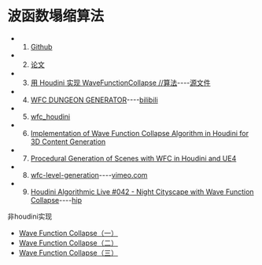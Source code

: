 # 波函数塌缩算法

- 1. [Github](https://github.com/mxgmn/WaveFunctionCollapse)
- 2. [论文](https://adamsmith.as/papers/wfc_is_constraint_solving_in_the_wild.pdf)
- 3. [用 Houdini 实现 WaveFunctionCollapse //算法](https://zhuanlan.zhihu.com/p/61528452)----[源文件](https://github.com/all-in-one-houdini/wfc_houdini)
- 4. [WFC DUNGEON GENERATOR](https://www.sidefx.com/tutorials/wfc-dungeon-generator/)----[bilibili](https://www.bilibili.com/video/BV1E64y1T7ZS)
- 5. [wfc_houdini](https://github.com/all-in-one-houdini/wfc_houdini)
- 6. [Implementation of Wave Function Collapse Algorithm in Houdini for 3D Content Generation](https://chloesun.medium.com/implementation-of-wave-function-collapse-algorithm-in-houdini-for-3d-content-generation-76f8eec573b1)
- 7. [Procedural Generation of Scenes with WFC in Houdini and UE4](https://choe.moe/?p=70)
- 8. [wfc-level-generation](https://www.sidefx.com/contentlibrary/wfc-level-generation/)----[vimeo.com](https://vimeo.com/400993662)
- 9. [Houdini Algorithmic Live #042 - Night Cityscape with Wave Function Collapse](https://www.youtube.com/watch?v=6jVk4tLTVjQ)----[hip](https://github.com/all-in-one-houdini/HoudiniHowtos/tree/master/Live-0042%20Night%20Cityscape)

非houdini实现
* [Wave Function Collapse（一）](https://openhome.cc/Gossip/P5JS/WaveFunctionCollapse.html)
* [Wave Function Collapse（二）](https://openhome.cc/Gossip/P5JS/WaveFunctionCollapse2.html)
* [Wave Function Collapse（三）](https://openhome.cc/Gossip/P5JS/WaveFunctionCollapse3.html)


